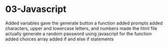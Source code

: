 # 03-Javascript
Added variables
gave the generate button a function
added prompts
added characters, upper and lowercase letters, and numbers
made the html file actually generate a random password using javascript for the function
added choices array
added if and else if statements

